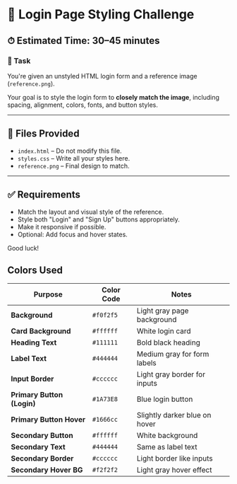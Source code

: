 
# 🎨 Login Page Styling Challenge

## ⏱ Estimated Time: 30–45 minutes

### 🧩 Task
You're given an unstyled HTML login form and a reference image (`reference.png`).

Your goal is to style the login form to **closely match the image**, including spacing, alignment, colors, fonts, and button styles.

---

## 📁 Files Provided
- `index.html` – Do not modify this file.
- `styles.css` – Write all your styles here.
- `reference.png` – Final design to match.

---

## ✅ Requirements
- Match the layout and visual style of the reference.
- Style both "Login" and "Sign Up" buttons appropriately.
- Make it responsive if possible.
- Optional: Add focus and hover states.

Good luck!

## Colors Used 
| Purpose                    | Color Code | Notes                         |
| -------------------------- | ---------- | ----------------------------- |
| **Background**             | `#f0f2f5`  | Light gray page background    |
| **Card Background**        | `#ffffff`  | White login card              |
| **Heading Text**           | `#111111`  | Bold black heading            |
| **Label Text**             | `#444444`  | Medium gray for form labels   |
| **Input Border**           | `#cccccc`  | Light gray border for inputs  |
| **Primary Button (Login)** | `#1A73E8`  | Blue login button             |
| **Primary Button Hover**   | `#1666cc`  | Slightly darker blue on hover |
| **Secondary Button**       | `#ffffff`  | White background              |
| **Secondary Text**         | `#444444`  | Same as label text            |
| **Secondary Border**       | `#cccccc`  | Light border like inputs      |
| **Secondary Hover BG**     | `#f2f2f2`  | Light gray hover effect       |
